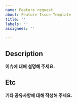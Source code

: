 ```yaml
---
name: Feature request
about: Feature Issue Template
title: ''
labels: ''
assignees: ''

---
```


## Description
**이슈에 대해 설명해 주세요.**

## Etc
**기타 공유사항에 대해 작성해 주세요.**
